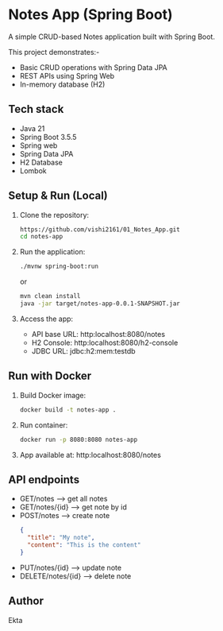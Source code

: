 # Notes App (Spring Boot)

A simple CRUD-based Notes application built with Spring Boot.

This project demonstrates:-
- Basic CRUD operations with Spring Data JPA
- REST APIs using Spring Web
- In-memory database (H2)

## Tech stack
- Java 21
- Spring Boot 3.5.5
- Spring web
- Spring Data JPA
- H2 Database
- Lombok

## Setup & Run (Local)
1. Clone the repository:
    ```bash
    https://github.com/vishi2161/01_Notes_App.git
    cd notes-app
    ```
2. Run the application:
    ```bash
   ./mvnw spring-boot:run
    ```
   or
    ```bash
   mvn clean install
   java -jar target/notes-app-0.0.1-SNAPSHOT.jar
    ```

3. Access the app:
   - API base URL: http:localhost:8080/notes
   - H2 Console: http:localhost:8080/h2-console
   - JDBC URL: jdbc:h2:mem:testdb

## Run with Docker
1. Build Docker image:
    ```bash
   docker build -t notes-app .
    ```
2. Run container:
    ```bash
   docker run -p 8080:8080 notes-app
   ```
   
3. App available at: http:localhost:8080/notes

## API endpoints
- GET/notes --> get all notes
- GET/notes/{id} --> get note by id
- POST/notes --> create note
    ```json
  {
      "title": "My note",
      "content": "This is the content"
  }
  ```
- PUT/notes/{id} --> update note
- DELETE/notes/{id} --> delete note

## Author
Ekta